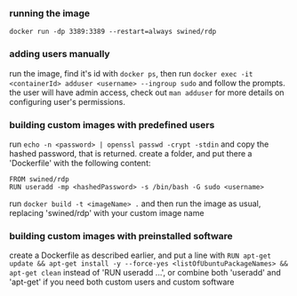 ### running the image

`docker run -dp 3389:3389 --restart=always swined/rdp`

### adding users manually

run the image, find it's id with `docker ps`, then run `docker exec -it <containerId> adduser <username> --ingroup sudo` and follow the prompts. the user will have admin access, check out `man adduser` for more details on configuring user's permissions.

### building custom images with predefined users

run `echo -n <password> | openssl passwd -crypt -stdin` and copy the hashed password, that is returned. create a folder, and put there a 'Dockerfile' with the following content:

```
FROM swined/rdp
RUN useradd -mp <hashedPassword> -s /bin/bash -G sudo <username>
```

run `docker build -t <imageName> .` and then run the image as usual, replacing 'swined/rdp' with your custom image name

### building custom images with preinstalled software

create a Dockerfile as described earlier, and put a line with `RUN apt-get update && apt-get install -y --force-yes <listOfUbuntuPackageNames> && apt-get clean` instead of 'RUN useradd ...', or combine both 'useradd' and 'apt-get' if you need both custom users and custom software
